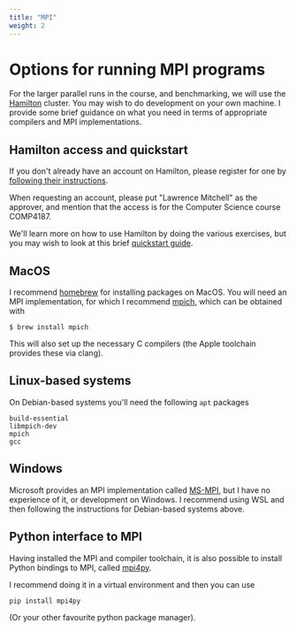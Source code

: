 ```yaml
---
title: "MPI"
weight: 2
---
```

# Options for running MPI programs

For the larger parallel runs in the course, and benchmarking, we will
use the [Hamilton](https://www.dur.ac.uk/cis/local/hpc/) cluster. You
may wish to do development on your own machine. I provide some brief
guidance on what you need in terms of appropriate compilers and MPI
implementations.


## Hamilton access and quickstart

If you don't already have an account on Hamilton, please register for
one by [following their
instructions](https://www.dur.ac.uk/cis/local/hpc/hamilton/account/#getting_account).

When requesting an account, please put "Lawrence Mitchell" as the
approver, and mention that the access is for the Computer Science
course COMP4187.

We'll learn more on how to use Hamilton by doing the various
exercises, but you may wish to look at this brief [quickstart
guide](https://teaching.wence.uk/phys52015/setup/hamilton-quickstart/#supercomputing-durham-hamilton-quick-start-guide). 

## MacOS

I recommend [homebrew](https://brew.sh) for installing packages on
MacOS. You will need an MPI implementation, for which I recommend
[mpich](https://www.mpich.org), which can be obtained with

```
$ brew install mpich
```

This will also set up the necessary C compilers (the Apple toolchain
provides these via clang).

## Linux-based systems

On Debian-based systems you'll need the following `apt` packages

```
build-essential
libmpich-dev
mpich
gcc
```

## Windows

Microsoft provides an MPI implementation called
[MS-MPI](https://docs.microsoft.com/en-us/message-passing-interface/microsoft-mpi),
but I have no experience of it, or development on Windows. I recommend
using WSL and then following the instructions for Debian-based systems above.

## Python interface to MPI

Having installed the MPI and compiler toolchain, it is also possible
to install Python bindings to MPI, called
[mpi4py](https://mpi4py.readthedocs.io). 

I recommend doing it in a virtual environment and then you can use

```
pip install mpi4py
```

(Or your other favourite python package manager).
